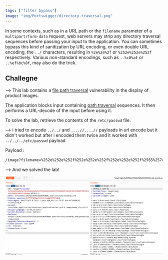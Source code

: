 ```yaml
---
tags: ["filter bypass"]
image: "img/Portswigger/directory-traversal.png"
---
```


In some contexts, such as in a URL path or the `filename` parameter of a `multipart/form-data` request, web servers may strip any directory traversal sequences before passing your input to the application. You can sometimes bypass this kind of sanitization by URL encoding, or even double URL encoding, the `../` characters, resulting in `%2e%2e%2f` or `%252e%252e%252f` respectively. Various non-standard encodings, such as `..%c0%af` or `..%ef%bc%8f`, may also do the trick.

## Challegne

--> This lab contains a [file path traversal](https://portswigger.net/web-security/file-path-traversal) vulnerability in the display of product images.

The application blocks input containing [path traversal](https://portswigger.net/web-security/file-path-traversal) sequences. It then performs a URL-decode of the input before using it.

To solve the lab, retrieve the contents of the `/etc/passwd` file.

--> i tried to encode `../../` and `....//....//` payloads in url encode but it didn't worked but after i encoded them twice and it worked with `../../../etc/passwd` payload

Payload :

```bash
/image?filename=%252e%252e%252f%252e%252e%252f%252e%252e%252f%2565%2574%2563%252f%2570%2561%2573%2573%2577%2564
```

--> And we solved the lab!

![](Attachments/Pastedimage20220122121717.png)
